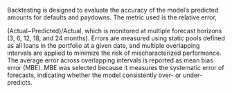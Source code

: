 Backtesting is designed to evaluate the accuracy of the model’s predicted amounts for defaults and paydowns. The metric used is the relative error, 

(Actual−Predicted)/Actual, which is monitored at multiple forecast horizons (3, 6, 12, 18, and 24 months). Errors are measured using static pools defined as all loans in the portfolio at a given date, and multiple overlapping intervals are applied to minimize the risk of mischaracterized performance. The average error across overlapping intervals is reported as mean bias error (MBE). MBE was selected because it measures the systematic error of forecasts, indicating whether the model consistently over- or under-predicts.
